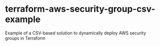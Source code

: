 # terraform-aws-security-group-csv-example
Example of a CSV-based solution to dynamically deploy AWS security groups in Terraform
